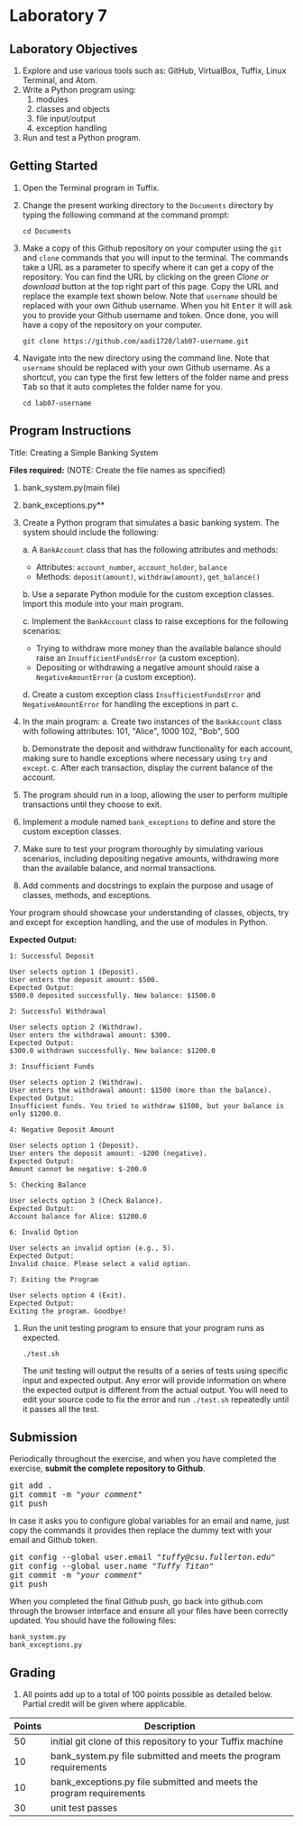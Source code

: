 # Laboratory 7

## Laboratory Objectives
1. Explore and use various tools such as: GitHub, VirtualBox, Tuffix, Linux Terminal, and Atom.
1. Write a Python program using:
     1. modules
     2. classes and objects
     3. file input/output
     4. exception handling
1. Run and test a Python program.

## Getting Started
1. Open the Terminal program in Tuffix.
1. Change the present working directory to the `Documents` directory by typing the following command at the command prompt:

    ```
    cd Documents
    ```

1. Make a copy of this Github repository on your computer using the `git` and `clone` commands that you will input to the terminal. The commands take a URL as a parameter to specify where it can get a copy of the repository. You can find the URL by clicking on the green *Clone or download* button at the top right part of this page. Copy the URL and replace the example text shown below. Note that `username` should be replaced with your own Github username. When you hit <kbd>Enter</kbd> it will ask you to provide your Github username and token. Once done, you will have a copy of the repository on your computer.
    ```
    git clone https://github.com/aadi1720/lab07-username.git
    ```
1. Navigate into the new directory using the command line. Note that `username` should be replaced with your own Github username.  As a shortcut, you can type the first few letters of the folder name and press <kbd>Tab</kbd> so that it auto completes the folder name for you.

     ```
     cd lab07-username
     ```
     
## Program Instructions
Title: Creating a Simple Banking System

**Files required:** (NOTE: Create the file names as specified)
1. bank_system.py(main file)
2. bank_exceptions.py**
      
1. Create a Python program that simulates a basic banking system. The system should include the following:

   a. A `BankAccount` class that has the following attributes and methods:
      - Attributes: `account_number`, `account_holder`, `balance`
      - Methods: `deposit(amount)`, `withdraw(amount)`, `get_balance()`

   b. Use a separate Python module for the custom exception classes. Import this module into your main program.
      
   c. Implement the `BankAccount` class to raise exceptions for the following scenarios:
      - Trying to withdraw more money than the available balance should raise an `InsufficientFundsError` (a custom exception).
      - Depositing or withdrawing a negative amount should raise a `NegativeAmountError` (a custom exception).

   d. Create a custom exception class `InsufficientFundsError` and `NegativeAmountError` for handling the exceptions in part c.

2. In the main program:
   a. Create two instances of the `BankAccount` class with following attributes:
          101, "Alice", 1000
          102, "Bob", 500

   b. Demonstrate the deposit and withdraw functionality for each account, making sure to handle exceptions where necessary using `try` and `except`.
   c. After each transaction, display the current balance of the account.

3. The program should run in a loop, allowing the user to perform multiple transactions until they choose to exit.

4. Implement a module named `bank_exceptions` to define and store the custom exception classes.

5. Make sure to test your program thoroughly by simulating various scenarios, including depositing negative amounts, withdrawing more than the available balance, and normal transactions.

6. Add comments and docstrings to explain the purpose and usage of classes, methods, and exceptions.

Your program should showcase your understanding of classes, objects, try and except for exception handling, and the use of modules in Python.

**Expected Output:**
```
1: Successful Deposit

User selects option 1 (Deposit).
User enters the deposit amount: $500.
Expected Output:
$500.0 deposited successfully. New balance: $1500.0

2: Successful Withdrawal

User selects option 2 (Withdraw).
User enters the withdrawal amount: $300.
Expected Output:
$300.0 withdrawn successfully. New balance: $1200.0

3: Insufficient Funds

User selects option 2 (Withdraw).
User enters the withdrawal amount: $1500 (more than the balance).
Expected Output:
Insufficient funds. You tried to withdraw $1500, but your balance is only $1200.0.

4: Negative Deposit Amount

User selects option 1 (Deposit).
User enters the deposit amount: -$200 (negative).
Expected Output:
Amount cannot be negative: $-200.0

5: Checking Balance

User selects option 3 (Check Balance).
Expected Output:
Account balance for Alice: $1200.0

6: Invalid Option

User selects an invalid option (e.g., 5).
Expected Output:
Invalid choice. Please select a valid option.

7: Exiting the Program

User selects option 4 (Exit).
Expected Output:
Exiting the program. Goodbye!
```

1. Run the unit testing program to ensure that your program runs as expected.

    ```
    ./test.sh
    ```
       
    The unit testing will output the results of a series of tests using specific input and expected output.  Any error will provide information on where the expected output is different from the actual output.  You will need to edit your source code to fix the error and run `./test.sh` repeatedly until it passes all the test.

## Submission
Periodically throughout the exercise, and when you have completed the exercise, **submit the complete repository to Github**.

   <pre>git add .<br>git commit -m "<i>your comment</i>"<br>git push</pre>

In case it asks you  to configure global variables for an email and name, just copy the commands it provides then replace the dummy text with your email and Github token.

   <pre>git config --global user.email "<i>tuffy@csu.fullerton.edu</i>"<br>git config --global user.name "<i>Tuffy Titan</i>"<br>git commit -m "<i>your comment</i>"<br>git push</pre>

When you completed the final Github push, go back into github.com through the browser interface and ensure all your files have been correctly updated.  You should have the following files:

```
bank_system.py
bank_exceptions.py

```
    
## Grading
1. All points add up to a total of 100 points possible as detailed below.  Partial credit will be given where applicable.

| Points | Description |
| --- | --- |
|50|initial git clone of this repository to your Tuffix machine|
|10|bank_system.py file submitted and meets the program requirements |
|10|bank_exceptions.py file submitted and meets the program requirements |
|30|unit test passes|

